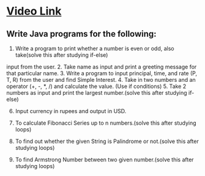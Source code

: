 # [Video Link](https://youtu.be/TAtrPoaJ7gc)

## Write Java programs for the following:

1. Write a program to print whether a number is even or odd, also take(solve this after studying if-else)

input from the user.
2. Take name as input and print a greeting message for that particular name.
3. Write a program to input principal, time, and rate (P, T, R) from the user and
find Simple Interest.
4. Take in two numbers and an operator (+, -, *, /) and calculate the value.
(Use if conditions)
5. Take 2 numbers as input and print the largest number.(solve this after studying if-else)

6. Input currency in rupees and output in USD.
7. To calculate Fibonacci Series up to n numbers.(solve this after studying loops)

8. To find out whether the given String is Palindrome or not.(solve this after studying loops)

9. To find Armstrong Number between two given number.(solve this after studying loops)

